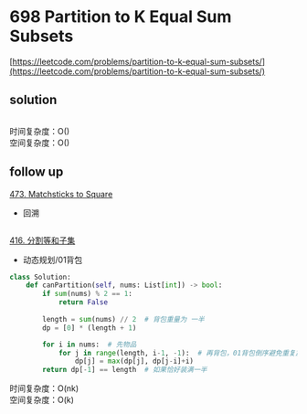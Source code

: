 # 698 Partition to K Equal Sum Subsets
[https://leetcode.com/problems/partition-to-k-equal-sum-subsets/](https://leetcode.com/problems/partition-to-k-equal-sum-subsets/)


## solution

```python

```
时间复杂度：O() <br>
空间复杂度：O()


## follow up

[473. Matchsticks to Square](https://leetcode.com/problems/matchsticks-to-square/description/)
- 回溯
```python

```


[416. 分割等和子集](https://leetcode.com/problems/partition-equal-subset-sum/)
- 动态规划/01背包
```python
class Solution:
    def canPartition(self, nums: List[int]) -> bool:
        if sum(nums) % 2 == 1:
            return False
        
        length = sum(nums) // 2  # 背包重量为 一半
        dp = [0] * (length + 1)

        for i in nums:  # 先物品
            for j in range(length, i-1, -1):  # 再背包，01背包倒序避免重复放入
                dp[j] = max(dp[j], dp[j-i]+i)
        return dp[-1] == length  # 如果恰好装满一半
```
时间复杂度：O(nk) <br>
空间复杂度：O(k)
